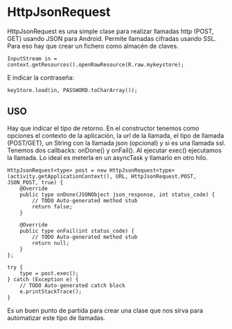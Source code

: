 HttpJsonRequest
===============

HttpJsonRequest es una simple clase para realizar llamadas http (POST, GET) usando JSON para Android.
Permite llamadas cifradas usando SSL. Para eso hay que crear un fichero como almacén de claves.

    InputStream in = context.getResources().openRawResource(R.raw.mykeystore);

E indicar la contraseña:

    keyStore.load(in, PASSWORD.toCharArray());

USO
---
Hay que indicar el tipo de retorno. En el constructor tenemos como opciones el contexto de la aplicación, la url de la llamada, el tipo de llamada (POST/GET), un String con la llamada json (opcional) y si es una llamada ssl.
Tenemos dos callbacks: onDone() y onFail().
Al ejecutar exec() ejecutamos la llamada. 
Lo ideal es meterla en un asyncTask y llamarlo en otro hilo.

    HttpJsonRequest<type> post = new HttpJsonRequest<type>(activity.getApplicationContext(), URL, HttpJsonRequest.POST, JSON_POST, true) {
    	@Override
    	public type onDone(JSONObject json_response, int status_code) {
    		// TODO Auto-generated method stub
    		return false;
    	}
    
    	@Override
    	public type onFail(int status_code) {
    		// TODO Auto-generated method stub
    		return null;
    	}
    };
    	
    try {
        type = post.exec();			
    } catch (Exception e) {
    	// TODO Auto-generated catch block
    	e.printStackTrace();
    }		

Es un buen punto de partida para crear una clase que nos sirva para automatizar este tipo de llamadas.
